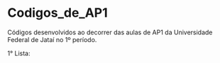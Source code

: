 # Codigos_de_AP1
Códigos desenvolvidos ao decorrer das aulas de AP1 da Universidade Federal de Jataí no 1º período.

1° Lista:

